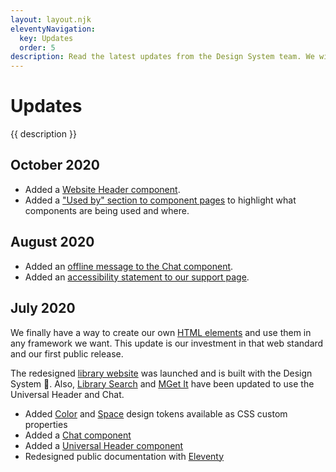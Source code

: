 ```yaml
---
layout: layout.njk
eleventyNavigation:
  key: Updates
  order: 5
description: Read the latest updates from the Design System team. We will highlight new features, changes, and progress.
---
```


# Updates

{{ description }}

## October 2020

- Added a [Website Header component](/components/website-header).
- Added a ["Used by" section to component pages](/components/universal-header/#used-by) to highlight what components are being used and where.

## August 2020

- Added an [offline message to the Chat component](/components/chat).
- Added an [accessibility statement to our support page](/support/#accessibility).

## July 2020

We finally have a way to create our own [HTML elements](https://html.spec.whatwg.org/multipage/custom-elements.html) and use them in any framework we want. This update is our investment in that web standard and our first public release.

The redesigned [library website](https://www.lib.umich.edu/) was launched and is built with the Design System 🤩. Also, [Library Search](https://search.lib.umich.edu/) and [MGet It](https://mgetit.lib.umich.edu/) have been updated to use the Universal Header and Chat.

- Added [Color](/design-tokens#color) and [Space](/design-tokens#space) design tokens available as CSS custom properties
- Added a [Chat component](/components/chat)
- Added a [Universal Header component](/components/universal-header)
- Redesigned public documentation with [Eleventy](https://www.11ty.dev/)
